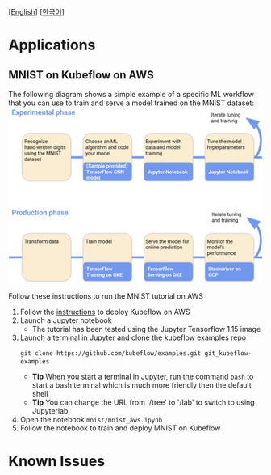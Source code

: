[[English](README.md)] [[한국어](README.ko.md)]

# Applications
## MNIST on Kubeflow on AWS
The following diagram shows a simple example of a specific ML workflow that you can use to train and serve a model trained on the MNIST dataset:
![kubeflow-e2e-tutorial](../../../images/kubeflow-e2e-tutorial.png)

Follow these instructions to run the MNIST tutorial on AWS
1. Follow the [instructions](../README.md) to deploy Kubeflow on AWS
1. Launch a Jupyter notebook
   * The tutorial has been tested using the Jupyter Tensorflow 1.15 image
1. Launch a terminal in Jupyter and clone the kubeflow examples repo
   ```
   git clone https://github.com/kubeflow/examples.git git_kubeflow-examples
   ```
   * **Tip** When you start a terminal in Jupyter, run the command `bash` to start
      a bash terminal which is much more friendly then the default shell
   * **Tip** You can change the URL from '/tree' to '/lab' to switch to using Jupyterlab
1. Open the notebook `mnist/mnist_aws.ipynb`
1. Follow the notebook to train and deploy MNIST on Kubeflow

# Known Issues
